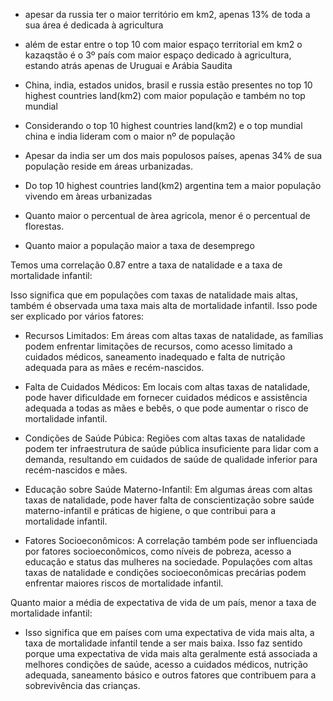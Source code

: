 - apesar da russia ter o maior território em km2, apenas 13% de toda a sua área é dedicada à agricultura

- além de estar entre o top 10 com maior espaço territorial em km2 o kazaqstão é o 3º país com maior espaço dedicado à agricultura, estando atrás apenas de Uruguai e Arábia Saudita

- China, india, estados unidos, brasil e russia estão presentes no top 10 highest countries land(km2) com maior população e também no top mundial

- Considerando o top 10 highest countries land(km2) e o top mundial china e india lideram com o maior nº de população


- Apesar da india ser um dos mais populosos países, apenas 34% de sua população reside em áreas urbanizadas.


- Do top 10 highest countries land(km2) argentina tem a maior população vivendo em àreas urbanizadas


- Quanto maior o percentual de àrea agricola, menor é o percentual de florestas.


- Quanto maior a população maior a taxa de desemprego



Temos uma correlação 0.87 entre a taxa de natalidade e a taxa de mortalidade infantil:

Isso significa que em populações com taxas de natalidade mais altas, também é observada uma taxa mais alta de mortalidade infantil. Isso pode ser explicado por vários fatores:

  - Recursos Limitados: Em áreas com altas taxas de natalidade, as famílias podem enfrentar limitações de recursos, como acesso limitado a cuidados médicos, saneamento inadequado e falta de nutrição adequada para as mães e recém-nascidos.

  - Falta de Cuidados Médicos: Em locais com altas taxas de natalidade, pode haver dificuldade em fornecer cuidados médicos e assistência adequada a todas as mães e bebês, o que pode aumentar o risco de mortalidade infantil.

  - Condições de Saúde Púbica: Regiões com altas taxas de natalidade podem ter infraestrutura de saúde pública insuficiente para lidar com a demanda, resultando em cuidados de saúde de qualidade inferior para recém-nascidos e mães.

  - Educação sobre Saúde Materno-Infantil: Em algumas áreas com altas taxas de natalidade, pode haver falta de conscientização sobre saúde materno-infantil e práticas de higiene, o que contribui para a mortalidade infantil.

  - Fatores Socioeconômicos: A correlação também pode ser influenciada por fatores socioeconômicos, como níveis de pobreza, acesso a educação e status das mulheres na sociedade. Populações com altas taxas de natalidade e condições socioeconômicas precárias podem enfrentar maiores riscos de mortalidade infantil.


Quanto maior a média de expectativa de vida de um país, menor a taxa de mortalidade infantil:
  - Isso significa que em países com uma expectativa de vida mais alta, a taxa de mortalidade infantil tende a ser mais baixa. Isso faz sentido porque uma expectativa de vida mais alta geralmente está associada a melhores condições de saúde, acesso a cuidados médicos, nutrição adequada, saneamento básico e outros fatores que contribuem para a sobrevivência das crianças.
